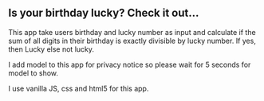 ## Is your birthday lucky? Check it out...

This app take users birthday and lucky number as input and calculate if the sum of all digits in their birthday is exactly divisible by lucky number. If yes, then Lucky else not lucky.

I add model to this app for privacy notice so please wait for 5 seconds for model to show.

I use vanilla JS, css and html5 for this app.
